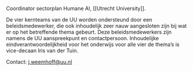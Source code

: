 Coordinator sectorplan Humane AI, [[Utrecht University]].

De vier kernteams van de UU worden ondersteund door een beleidsmedewerker, die ook inhoudelijk zeer nauw aangesloten zijn bij wat er op het betreffende thema gebeurt. Deze beleidsmedewerkers zijn namens de UU aanspreekpunt en contactpersoon. Inhoudelijke eindverantwoordelijkheid voor het onderwijs voor alle vier de thema’s is vice-decaan Iris van der Tuin.

Contact: <j.weemhoff@uu.nl>
